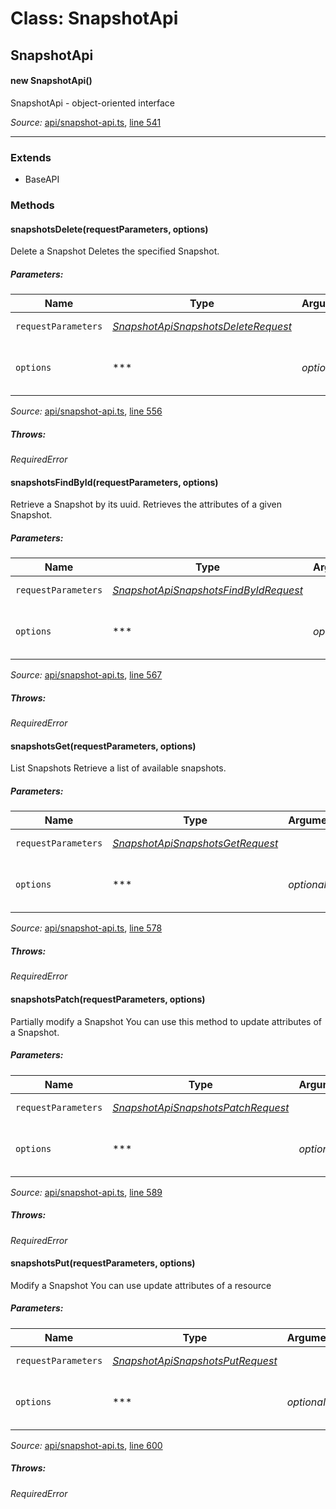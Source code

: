 # Class: SnapshotApi

## SnapshotApi

#### new SnapshotApi()

SnapshotApi - object-oriented interface

*Source:*
[api/snapshot-api.ts](/../../api/snapshot-api.ts), [line 541](/../../api/snapshot-api.ts#L541)

---------------

### Extends

- BaseAPI

### Methods

#### snapshotsDelete(requestParameters, options)

Delete a Snapshot
Deletes the specified Snapshot.

##### Parameters:

|Name|Type|Argument|Description|
|----|----|--------|-----------|
|`requestParameters`|*[SnapshotApiSnapshotsDeleteRequest](global.md#SnapshotApiSnapshotsDeleteRequest)*|  |Request parameters.|
|`options`|***|*optional*  |Override http request option.|

*Source:*
[api/snapshot-api.ts](/../../api/snapshot-api.ts), [line 556](/../../api/snapshot-api.ts#L556)

##### Throws:

*RequiredError*

#### snapshotsFindById(requestParameters, options)

Retrieve a Snapshot by its uuid.
Retrieves the attributes of a given Snapshot.

##### Parameters:

|Name|Type|Argument|Description|
|----|----|--------|-----------|
|`requestParameters`|*[SnapshotApiSnapshotsFindByIdRequest](global.md#SnapshotApiSnapshotsFindByIdRequest)*|  |Request parameters.|
|`options`|***|*optional*  |Override http request option.|

*Source:*
[api/snapshot-api.ts](/../../api/snapshot-api.ts), [line 567](/../../api/snapshot-api.ts#L567)

##### Throws:

*RequiredError*

#### snapshotsGet(requestParameters, options)

List Snapshots
Retrieve a list of available snapshots.

##### Parameters:

|Name|Type|Argument|Description|
|----|----|--------|-----------|
|`requestParameters`|*[SnapshotApiSnapshotsGetRequest](global.md#SnapshotApiSnapshotsGetRequest)*|  |Request parameters.|
|`options`|***|*optional*  |Override http request option.|

*Source:*
[api/snapshot-api.ts](/../../api/snapshot-api.ts), [line 578](/../../api/snapshot-api.ts#L578)

##### Throws:

*RequiredError*

#### snapshotsPatch(requestParameters, options)

Partially modify a Snapshot
You can use this method to update attributes of a Snapshot.

##### Parameters:

|Name|Type|Argument|Description|
|----|----|--------|-----------|
|`requestParameters`|*[SnapshotApiSnapshotsPatchRequest](global.md#SnapshotApiSnapshotsPatchRequest)*|  |Request parameters.|
|`options`|***|*optional*  |Override http request option.|

*Source:*
[api/snapshot-api.ts](/../../api/snapshot-api.ts), [line 589](/../../api/snapshot-api.ts#L589)

##### Throws:

*RequiredError*

#### snapshotsPut(requestParameters, options)

Modify a Snapshot
You can use update attributes of a resource

##### Parameters:

|Name|Type|Argument|Description|
|----|----|--------|-----------|
|`requestParameters`|*[SnapshotApiSnapshotsPutRequest](global.md#SnapshotApiSnapshotsPutRequest)*|  |Request parameters.|
|`options`|***|*optional*  |Override http request option.|

*Source:*
[api/snapshot-api.ts](/../../api/snapshot-api.ts), [line 600](/../../api/snapshot-api.ts#L600)

##### Throws:

*RequiredError*